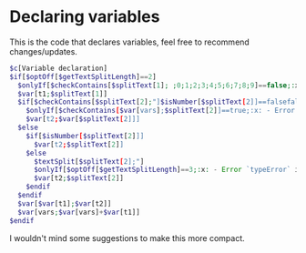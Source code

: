 # Declaring variables
This is the code that declares variables, feel free to recommend changes/updates.
```php
$c[Variable declaration]
$if[$optOff[$getTextSplitLength]==2]
  $onlyIf[$checkContains[$splitText[1]; ;0;1;2;3;4;5;6;7;8;9]==false;:x: - Error `variableDeclarationError` invalid variable name (line 1)]
  $var[t1;$splitText[1]]
  $if[$checkContains[$splitText[2];"]$isNumber[$splitText[2]]==falsefalse]
    $onlyIf[$checkContains[$var[vars];$splitText[2]]==true;:x: - Error `variableDeclarationError` invalid value provided, looked for a variable with name **$splitText[2]** 0 found (line 1)]
    $var[t2;$var[$splitText[2]]]
  $else
    $if[$isNumber[$splitText[2]]]
      $var[t2;$splitText[2]]
    $else
      $textSplit[$splitText[2];"]
      $onlyIf[$optOff[$getTextSplitLength]==3;:x: - Error `typeError` invalid string provided (line 1)]
      $var[t2;$splitText[2]]
    $endif
  $endif
  $var[$var[t1];$var[t2]]
  $var[vars;$var[vars]+$var[t1]]
$endif
```
I wouldn't mind some suggestions to make this more compact.
